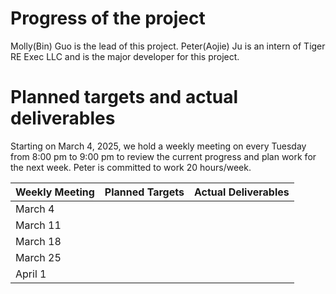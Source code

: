 # Progress of the project

Molly(Bin) Guo is the lead of this project. Peter(Aojie) Ju is an intern of Tiger RE Exec LLC and is the major developer for this project.

# Planned targets and actual deliverables

Starting on March 4, 2025, we hold a weekly meeting on every Tuesday from 8:00 pm to 9:00 pm to review the current progress and plan work for the next week. Peter is committed to work 20 hours/week.

| Weekly Meeting  | Planned Targets |  Actual Deliverables  |
| ------------- | ------------- | ------------- |
| March  4  |   |  |
| March 11  |   |  |
| March 18  |   |  |
| March 25  |   |  |
| April  1  |   |  |
